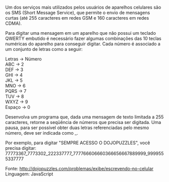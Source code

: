Um dos serviços mais utilizados pelos usuários de aparelhos celulares são os SMS (Short Message Service), que permite o envio de mensagens curtas (até 255 caracteres em redes GSM e 160 caracteres em redes CDMA).  

Para digitar uma mensagem em um aparelho que não possui um teclado QWERTY embutido é necessário fazer algumas combinações das 10 teclas numéricas do aparelho para conseguir digitar. Cada número é associado a um conjunto de letras como a seguir:

Letras ->  Número  
ABC    ->  2  
DEF    ->  3  
GHI    ->  4  
JKL    ->  5  
MNO    ->  6  
PQRS   ->  7  
TUV    ->  8  
WXYZ   ->  9  
Espaço ->  0  

Desenvolva um programa que, dada uma mensagem de texto limitada a 255 caracteres, retorne a seqüência de números que precisa ser digitada. Uma pausa, para ser possível obter duas letras referenciadas pelo mesmo número, deve ser indicada como _.  

Por exemplo, para digitar "SEMPRE ACESSO O DOJOPUZZLES", você precisa digitar: 77773367_7773302_222337777_777766606660366656667889999_9999555337777

Fonte: http://dojopuzzles.com/problemas/exibe/escrevendo-no-celular  
Linguagem: JavaScript
